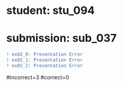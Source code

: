 # student: stu_094
# submission: sub_037

```diff
! ex02_0: Presentation Error
! ex02_1: Presentation Error
! ex02_2: Presentation Error
```
#incorrect=3
#correct=0
